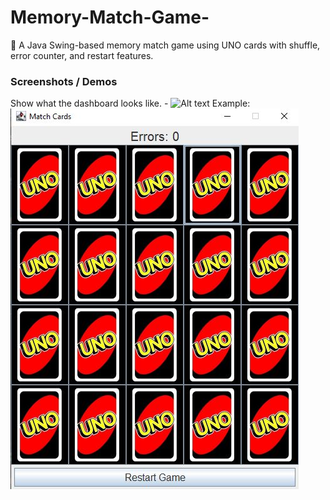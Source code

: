 # Memory-Match-Game-
🎴 A Java Swing-based memory match game using UNO cards with shuffle, error counter, and restart features.
### Screenshots / Demos
Show what the dashboard looks like. - ![Alt text](https://github.com/username/repo/assets/image.png)
Example: ![Dashboard Preview](https://github.com/tarunjyoti12/Memory-Match-Game-/blob/main/Snapshot%20of%20the%20MM%20Game.JPG)
